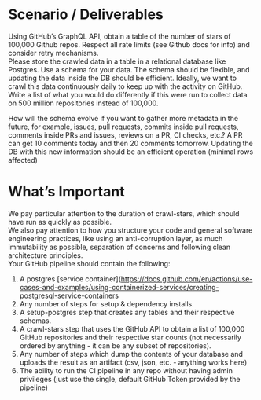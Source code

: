 # **Scenario / Deliverables**
Using GitHub’s GraphQL API, obtain a table of the number of stars of 100,000 Github repos. Respect all rate limits (see Github docs for info) and consider retry mechanisms.\
Please store the crawled data in a table in a relational database like Postgres. Use a schema for your data. The schema should be flexible, and updating the data inside the DB should be efficient. Ideally, we want to crawl this data continuously daily to keep up with the activity on GitHub.\
Write a list of what you would do differently if this were run to collect data on 500 million repositories instead of 100,000.


How will the schema evolve if you want to gather more metadata in the future, for example, issues, pull requests, commits inside pull requests, comments inside PRs and issues, reviews on a PR, CI checks, etc.? A PR can get 10 comments today and then 20 comments tomorrow. Updating the DB with this new information should be an efficient operation (minimal rows affected)
# **What’s Important**
We pay particular attention to the duration of crawl-stars, which should have run as quickly as possible.\
We also pay attention to how you structure your code and general software engineering practices, like using an anti-corruption layer, as much immutability as possible, separation of concerns and following clean architecture principles.\
Your GitHub pipeline should contain the following:
  1. A postgres [service container](https://docs.github.com/en/actions/use-cases-and-examples/using-containerized-services/creating-postgresql-service-containers
  2. Any number of steps for setup & dependency installs.
  3. A setup-postgres step that creates any tables and their respective schemas.
  4. A crawl-stars step that uses the GitHub API to obtain a list of 100,000 GitHub repositories and their respective star counts (not necessarily ordered by anything - it can be any subset of repositories).
  5. Any number of steps which dump the contents of your database and uploads the result as an artifact (csv, json, etc. - anything works here)
  6. The ability to run the CI pipeline in any repo without having admin privileges (just use the single, default GitHub Token provided by the pipeline)
